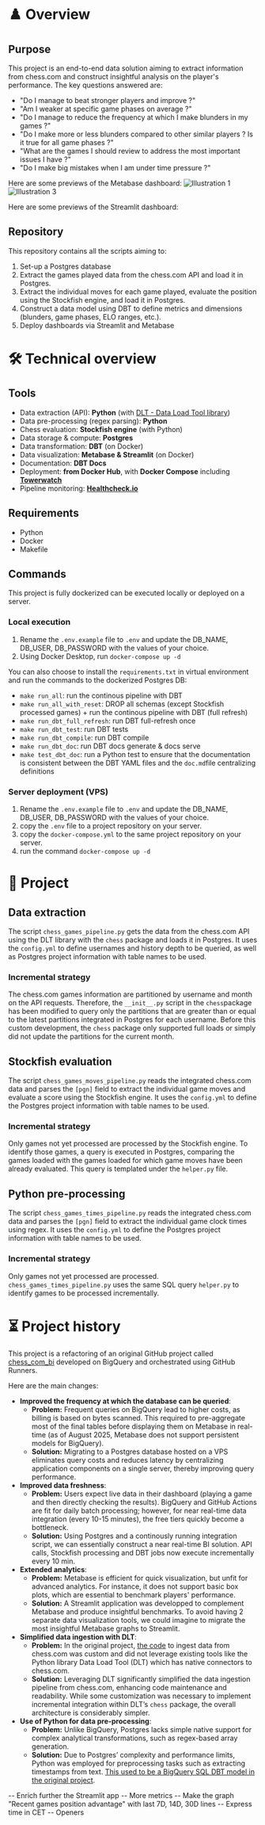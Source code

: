 # ♟️ Overview

## Purpose
This project is an end-to-end data solution aiming to extract information from chess.com and construct insightful analysis on the player's performance.
The key questions answered are:
- "Do I manage to beat stronger players and improve ?"
- "Am I weaker at specific game phases on average ?"
- "Do I manage to reduce the frequency at which I make blunders in my games ?"
- "Do I make more or less blunders compared to other similar players ? Is it true for all game phases ?"
- "What are the games I should review to address the most important issues I have ?"
- "Do I make big mistakes when I am under time pressure ?"

Here are some previews of the Metabase dashboard:
![Illustration 1](https://github.com/gabriellegall/chess_com_bi/blob/main/images/metabase_page_1.png)
![Illustration 3](https://github.com/gabriellegall/chess_com_bi/blob/main/images/metabase_page_3.png)

Here are some previews of the Streamlit dashboard:


## Repository
This repository contains all the scripts aiming to: 
1. Set-up a Postgres database
2. Extract the games played data from the chess.com API and load it in Postgres.
3. Extract the individual moves for each game played, evaluate the position using the Stockfish engine, and load it in Postgres.
4. Construct a data model using DBT to define metrics and dimensions (blunders, game phases, ELO ranges, etc.).
5. Deploy dashboards via Streamlit and Metabase

# 🛠️ Technical overview
## Tools
- Data extraction (API): **Python** (with [DLT - Data Load Tool library](https://dlthub.com/docs/dlt-ecosystem/verified-sources/chess))
- Data pre-processing (regex parsing): **Python**
- Chess evaluation: **Stockfish engine** (with Python)
- Data storage & compute: **Postgres**
- Data transformation: **DBT** (on Docker)
- Data visualization: **Metabase & Streamlit** (on Docker)
- Documentation: **DBT Docs**
- Deployment: **from Docker Hub**, with **Docker Compose** including [**Towerwatch**](https://github.com/containrrr/watchtower)
- Pipeline monitoring: [**Healthcheck.io**](https://healthchecks.io/)

## Requirements
- Python
- Docker
- Makefile

## Commands
This project is fully dockerized can be executed locally or deployed on a server.

### Local execution
1. Rename the `.env.example` file to `.env` and update the DB_NAME, DB_USER, DB_PASSWORD with the values of your choice.
2. Using Docker Desktop, run `docker-compose up -d`

You can also choose to install the `requirements.txt` in virtual environment and run the commands to the dockerized Postgres DB:
- `make run_all`: run the continous pipeline with DBT 
- `make run_all_with_reset`: DROP all schemas (except Stockfish processed games) + run the continous pipeline with DBT (full refresh)
- `make run_dbt_full_refresh`: run DBT full-refresh once
- `make run_dbt_test`: run DBT tests
- `make run_dbt_compile`: run DBT compile
- `make run_dbt_doc`: run DBT docs generate & docs serve
- `make test_dbt_doc`: run a Python test to ensure that the documentation is consistent between the DBT YAML files and the `doc.md`file centralizing definitions

### Server deployment (VPS)
1. Rename the `.env.example` file to `.env` and update the DB_NAME, DB_USER, DB_PASSWORD with the values of your choice.
2. copy the `.env` file to a project repository on your server.
3. copy the `docker-compose.yml` to the same project repository on your server.
4. run the command `docker-compose up -d`

# 📂 Project

## Data extraction
The script `chess_games_pipeline.py` gets the data from the chess.com API using the DLT library with the `chess` package and loads it in Postgres.
It uses the `config.yml` to define usernames and history depth to be queried, as well as Postgres project information with table names to be used.

### Incremental strategy
The chess.com games information are partitioned by username and month on the API requests. 
Therefore, the `__init__.py` script in the `chess`package has been modified to query only the partitions that are greater than or equal to the latest partitions integrated in Postgres for each username. Before this custom development, the `chess` package only supported full loads or simply did not update the partitions for the current month. 

## Stockfish evaluation
The script `chess_games_moves_pipeline.py` reads the integrated chess.com data and parses the `[pgn]` field to extract the individual game moves and evaluate a score using the Stockfish engine.
It uses the `config.yml` to define the Postgres project information with table names to be used.

### Incremental strategy 
Only games not yet processed are processed by the Stockfish engine. To identify those games, a query is executed in Postgres, comparing the games loaded with the games loaded for which game moves have been already evaluated. This query is templated under the `helper.py` file.

## Python pre-processing
The script `chess_games_times_pipeline.py` reads the integrated chess.com data and parses the `[pgn]` field to extract the individual game clock times using regex.
It uses the `config.yml` to define the Postgres project information with table names to be used. 

### Incremental strategy 
Only games not yet processed are processed. `chess_games_times_pipeline.py` uses the same SQL query `helper.py` to identify games to be processed incrementally.

# ⏳ Project history
This project is a refactoring of an original GitHub project called [chess_com_bi](https://github.com/gabriellegall/chess_com_bi) developed on BigQuery and orchestrated using GitHub Runners. 

Here are the main changes:
- **Improved the frequency at which the database can be queried**:
    - **Problem:** Frequent queries on BigQuery lead to higher costs, as billing is based on bytes scanned. This required to pre-aggregate most of the final tables before displaying them on Metabase in real-time (as of August 2025, Metabase does not support persistent models for BigQuery).
    - **Solution:** Migrating to a Postgres database hosted on a VPS eliminates query costs and reduces latency by centralizing application components on a single server, thereby improving query performance.
- **Improved data freshness**:
    - **Problem:** Users expect live data in their dashboard (playing a game and then directly checking the results). BigQuery and GitHub Actions are fit for daily batch processing; however, for near real-time data integration (every 10-15 minutes), the free tiers quickly become a bottleneck.
    - **Solution:** Using Postgres and a continously running integration script, we can essentially construct a near real-time BI solution. API calls, Stockfish processing and DBT jobs now execute incrementally every 10 min.
- **Extended analytics**:
    - **Problem:** Metabase is efficient for quick visualization, but unfit for advanced analytics. For instance, it does not support basic box plots, which are essential to benchmark players' performance.
    - **Solution:** A Streamlit application was developped to complement Metabase and produce insightful benchmarks. To avoid having 2 separate data visualization tools, we could imagine to migrate the most insightful Metabase graphs to Streamlit.
- **Simplified data ingestion with DLT**:
    - **Problem:** In the original project, [the code](https://github.com/gabriellegall/chess_com_bi/blob/main/scripts/bq_load_player_games.py) to ingest data from chess.com was custom and did not leverage existing tools like the Python library Data Load Tool (DLT) which has native connectors to chess.com.
    - **Solution:** Leveraging DLT significantly simplified the data ingestion pipeline from chess.com, enhancing code maintenance and readability. While some customization was necessary to implement incremental integration within DLT’s `chess` package, the overall architecture is considerably simpler.
- **Use of Python for data pre-processing**:
    - **Problem:** Unlike BigQuery, Postgres lacks simple native support for complex analytical transformations, such as regex-based array generation.
    - **Solution:** Due to Postgres’ complexity and performance limits, Python was employed for preprocessing tasks such as extracting timestamps from text. [This used to be a BigQuery SQL DBT model in the original project](https://github.com/gabriellegall/chess_com_bi/blob/main/models/intermediate/games_times.sql).






-- Enrich further the Streamlit app
    -- More metrics
    -- Make the graph "Recent games position advantage" with last 7D, 14D, 30D lines
    -- Express time in CET
    -- Openers
